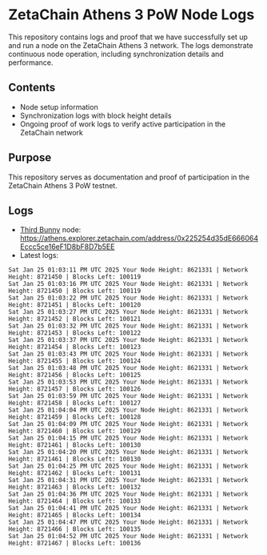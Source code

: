# ZetaChain Athens 3 PoW Node Logs
This repository contains logs and proof that we have successfully set up and run a node on the ZetaChain Athens 3 network. The logs demonstrate continuous node operation, including synchronization details and performance.

## Contents
- Node setup information
- Synchronization logs with block height details
- Ongoing proof of work logs to verify active participation in the ZetaChain network

## Purpose
This repository serves as documentation and proof of participation in the ZetaChain Athens 3 PoW testnet.

## Logs

- [Third Bunny](https://thirdbunny.xyz/) node: https://athens.explorer.zetachain.com/address/0x225254d35dE666064Eccc5ce16eF1D8bF8D7b5EE
- Latest logs:
```
Sat Jan 25 01:03:11 PM UTC 2025 Your Node Height: 8621331 | Network Height: 8721450 | Blocks Left: 100119
Sat Jan 25 01:03:16 PM UTC 2025 Your Node Height: 8621331 | Network Height: 8721450 | Blocks Left: 100119
Sat Jan 25 01:03:22 PM UTC 2025 Your Node Height: 8621331 | Network Height: 8721451 | Blocks Left: 100120
Sat Jan 25 01:03:27 PM UTC 2025 Your Node Height: 8621331 | Network Height: 8721452 | Blocks Left: 100121
Sat Jan 25 01:03:32 PM UTC 2025 Your Node Height: 8621331 | Network Height: 8721453 | Blocks Left: 100122
Sat Jan 25 01:03:37 PM UTC 2025 Your Node Height: 8621331 | Network Height: 8721454 | Blocks Left: 100123
Sat Jan 25 01:03:43 PM UTC 2025 Your Node Height: 8621331 | Network Height: 8721455 | Blocks Left: 100124
Sat Jan 25 01:03:48 PM UTC 2025 Your Node Height: 8621331 | Network Height: 8721456 | Blocks Left: 100125
Sat Jan 25 01:03:53 PM UTC 2025 Your Node Height: 8621331 | Network Height: 8721457 | Blocks Left: 100126
Sat Jan 25 01:03:59 PM UTC 2025 Your Node Height: 8621331 | Network Height: 8721458 | Blocks Left: 100127
Sat Jan 25 01:04:04 PM UTC 2025 Your Node Height: 8621331 | Network Height: 8721459 | Blocks Left: 100128
Sat Jan 25 01:04:09 PM UTC 2025 Your Node Height: 8621331 | Network Height: 8721460 | Blocks Left: 100129
Sat Jan 25 01:04:15 PM UTC 2025 Your Node Height: 8621331 | Network Height: 8721461 | Blocks Left: 100130
Sat Jan 25 01:04:20 PM UTC 2025 Your Node Height: 8621331 | Network Height: 8721461 | Blocks Left: 100130
Sat Jan 25 01:04:25 PM UTC 2025 Your Node Height: 8621331 | Network Height: 8721462 | Blocks Left: 100131
Sat Jan 25 01:04:31 PM UTC 2025 Your Node Height: 8621331 | Network Height: 8721463 | Blocks Left: 100132
Sat Jan 25 01:04:36 PM UTC 2025 Your Node Height: 8621331 | Network Height: 8721464 | Blocks Left: 100133
Sat Jan 25 01:04:41 PM UTC 2025 Your Node Height: 8621331 | Network Height: 8721465 | Blocks Left: 100134
Sat Jan 25 01:04:47 PM UTC 2025 Your Node Height: 8621331 | Network Height: 8721466 | Blocks Left: 100135
Sat Jan 25 01:04:52 PM UTC 2025 Your Node Height: 8621331 | Network Height: 8721467 | Blocks Left: 100136
```

